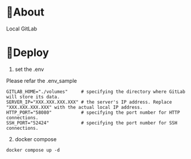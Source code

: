 # 🦊About

Local GitLab

# 🐋Deploy

1. set the .env

  Please refar the .env_sample

  ```.env
  GITLAB_HOME="./volumes"     # specifying the directory where GitLab will store its data.
  SERVER_IP="XXX.XXX.XXX.XXX" # the server's IP address. Replace "XXX.XXX.XXX.XXX" with the actual local IP address.
  HTTP_PORT="58080"           # specifying the port number for HTTP connections.
  SSH_PORT="52424"            # specifying the port number for SSH connections.
  ```

2. docker compose

  ```
  docker compose up -d
  ```
